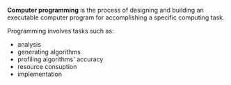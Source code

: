 
<b>Computer programming</b> is the process of designing and building an executable computer program for
accomplishing a specific computing task.


Programming involves tasks such as: 
- analysis
- generating algorithms
- profiling algorithms' accuracy
- resource consuption
- implementation

